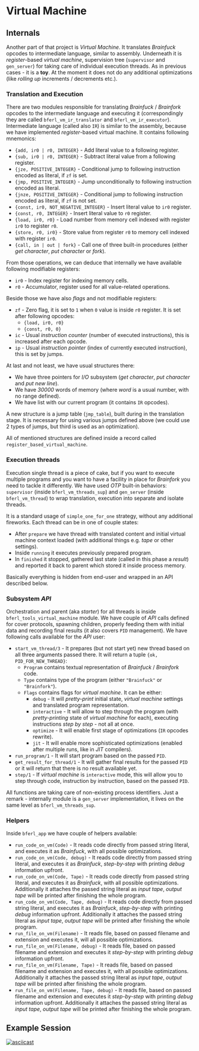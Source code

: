 # Virtual Machine

## Internals

Another part of that project is *Virtual Machine*. It translates *Brainfuck* opcodes to intermediate language, similar to assembly. Underneath it is *register*-based *virtual machine*, supervision tree (`supervisor` and `gen_server`) for taking care of individual execution threads. As in previous cases - it is a **toy**. At the moment it does not do any additional optimizations (like *rolling up* increments / decrements etc.).

### Translation and Execution

There are two modules responsible for translating *Brainfuck* / *Brainfork* opcodes to the intermediate language and executing it (correspondingly they are called `bferl_vm_ir_translator` and `bferl_vm_ir_executor`). Intermediate language (called also `IR`) is similar to the assembly, because we have implemented *register*-based virtual machine. It contains following mnemonics:

- `{add, ir0 | r0, INTEGER}` - Add literal value to a following register.
- `{sub, ir0 | r0, INTEGER}` - Subtract literal value from a following register.
- `{jze, POSITIVE_INTEGER}` - Conditional jump to following instruction encoded as literal, if `zf` is set.
- `{jmp, POSITIVE_INTEGER}` - Jump unconditionally to following instruction encoded as literal.
- `{jnze, POSITIVE_INTEGER}` - Conditional jump to following instruction encoded as literal, if `zf` is not set.
- `{const, ir0, NOT_NEGATIVE_INTEGER}` - Insert literal value to `ir0` register.
- `{const, r0, INTEGER}` - Insert literal value to `r0` register.
- `{load, ir0, r0}` - Load number from memory cell indexed with register `ir0` to register `r0`.
- `{store, r0, ir0}` - Store value from register `r0` to memory cell indexed with register `ir0`.
- `{call, in | out | fork}` - Call one of three built-in procedures (either *get character*, *put character* or *fork*).

From those operations, we can deduce that internally we have available following modifiable registers:

- `ir0` - Index register for indexing memory cells.
- `r0` - Accumulator, register used for all value-related operations.

Beside those we have also *flags* and not modifiable registers:

- `zf` - Zero flag, it is set to `1` when `0` value is inside `r0` register. It is set after following opcodes:
  - `{load, ir0, r0}`
  - `{const, r0, 0}`
- `ic` - Usual *instruction counter* (number of executed instructions), this is increased after each opcode.
- `ip` - Usual *instruction pointer* (index of currently executed instruction), this is set by jumps.

At last and not least, we have usual structures there:

- We have three pointers for *I/O* subsystem (*get character*, *put character* and *put new line*).
- We have *30000* words of memory (where *word* is a usual number, with no range defined).
- We have list with our current program (it contains `IR` opcodes).

A new structure is a jump table (`jmp_table`), built during in the translation stage. It is necessary for using various jumps defined above (we could use 2 types of jumps, but third is used as an optimization).

All of mentioned structures are defined inside a record called `register_based_virtual_machine`.

### Execution threads

Execution single thread is a piece of cake, but if you want to execute multiple programs and you want to have a facility in place for *Brainfork* you need to tackle it differently. We have used *OTP* built-in behaviors: `supervisor` (inside `bferl_vm_threads_sup`) and `gen_server` (inside `bferl_vm_thread`) to wrap translation, execution into separate and isolate threads.

It is a standard usage of `simple_one_for_one` strategy, without any additional fireworks. Each thread can be in one of couple states:

- After `prepare` we have thread with translated content and initial virtual machine context loaded (with additional things e.g. *tape* or other settings).
- Inside `running` it executes previously prepared program.
- In `finished` it stopped, gathered last state (called in this phase a *result*) and reported it back to parent which stored it inside process memory.

Basically everything is hidden from end-user and wrapped in an API described below.

### Subsystem *API*

Orchestration and parent (aka *starter*) for all threads is inside `bferl_tools_virtual_machine` module. We have couple of *API* calls defined for cover protocols, spawning children, properly feeding them with initial data and recording final results (it also covers `PID` management). We have following calls available for the *API* user:

- `start_vm_thread/3` - It prepares (but not start yet) new thread based on all three arguments passed there. It will return a tuple `{ok, PID_FOR_NEW_THREAD}`:
  - `Program` contains textual representation of *Brainfuck* / *Brainfork* code.
  - `Type` contains type of the program (either `"Brainfuck"` or `"Brainfork"`).
  - `Flags` contains flags for *virtual machine*. It can be either:
    - `debug` - It will *pretty-print* initial state, *virtual machine* settings and translated program representation.
    - `interactive` - It will allow to step through the program (with *pretty-printing* state of *virtual machine* for each), executing instructions *step by step* - not all at once.
    - `optimize` - It will enable first stage of optimizations (`IR` opcodes rewrite).
    - `jit` - It will enable more sophisticated optimizations (enabled after multiple runs, like in *JIT* compilers).
- `run_program/1` - It will start program based on the passed `PID`.
- `get_result_for_thread/1` - It will gather final results for the passed `PID` or it will return that there is no result available yet.
- `step/1` - If *virtual machine* is `interactive` mode, this will allow you to step through code, instruction by instruction, based on the passed `PID`.

All functions are taking care of non-existing process identifiers. Just a remark - internally module is a `gen_server` implementation, it lives on the same level as `bferl_vm_threads_sup`.

### Helpers

Inside `bferl_app` we have couple of helpers available:

- `run_code_on_vm(Code)` - It reads code directly from passed string literal, and executes it as *Brainfuck*, with all possible optimizations.
- `run_code_on_vm(Code, debug)` - It reads code directly from passed string literal, and executes it as *Brainfuck*, *step-by-step* with printing *debug* information upfront.
- `run_code_on_vm(Code, Tape)` - It reads code directly from passed string literal, and executes it as *Brainfuck*, with all possible optimizations. Additionally it attaches the passed string literal as *input tape*, *output tape* will be printed after finishing the whole program.
- `run_code_on_vm(Code, Tape, debug)` - It reads code directly from passed string literal, and executes it as *Brainfuck*, *step-by-step* with printing *debug* information upfront. Additionally it attaches the passed string literal as *input tape*, *output tape* will be printed after finishing the whole program.
- `run_file_on_vm(Filename)` - It reads file, based on passed filename and extension and executes it, will all possible optimizations.
- `run_file_on_vm(Filename, debug)` - It reads file, based on passed filename and extension and executes it *step-by-step* with printing *debug* information upfront.
- `run_file_on_vm(Filename, Tape)` - It reads file, based on passed filename and extension and executes it, with all possible optimizations. Additionally it attaches the passed string literal as *input tape*, *output tape* will be printed after finishing the whole program.
- `run_file_on_vm(Filename, Tape, debug)` - It reads file, based on passed filename and extension and executes it *step-by-step* with printing *debug* information upfront. Additionally it attaches the passed string literal as *input tape*, *output tape* will be printed after finishing the whole program.

## Example Session

[![asciicast](https://asciinema.org/a/1auxw7mo4jbeeoa861532f76i.png)](https://asciinema.org/a/1auxw7mo4jbeeoa861532f76i)
